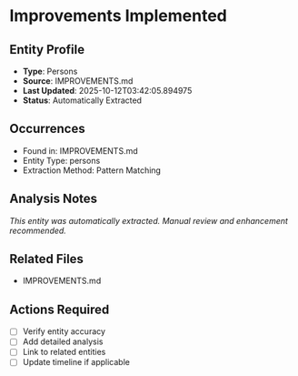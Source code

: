 # Improvements Implemented

## Entity Profile
- **Type**: Persons
- **Source**: IMPROVEMENTS.md
- **Last Updated**: 2025-10-12T03:42:05.894975
- **Status**: Automatically Extracted

## Occurrences
- Found in: IMPROVEMENTS.md
- Entity Type: persons
- Extraction Method: Pattern Matching

## Analysis Notes
*This entity was automatically extracted. Manual review and enhancement recommended.*

## Related Files
- IMPROVEMENTS.md

## Actions Required
- [ ] Verify entity accuracy
- [ ] Add detailed analysis
- [ ] Link to related entities
- [ ] Update timeline if applicable
